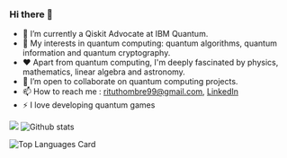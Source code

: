 ### Hi there 👋

- 🔭 I’m currently a Qiskit Advocate at IBM Quantum.
- 🌱 My interests in quantum computing: quantum algorithms, quantum information and quantum cryptography.
- ❤ Apart from quantum computing, I'm deeply fascinated by physics, mathematics, linear algebra and astronomy.
- 💬 I’m open to collaborate on quantum computing projects.
- 📫 How to reach me : rituthombre99@gmail.com, [LinkedIn](https://www.linkedin.com/in/ritu-thombre/) 
- ⚡ I love developing quantum games

![](https://komarev.com/ghpvc/?username=ritu-thombre99&color=green)
![Github stats](https://github-readme-stats.vercel.app/api?username=ritu-thombre99&theme=highcontrast&show_icons=true&count_private=true)

![Top Languages Card](https://github-readme-stats.vercel.app/api/top-langs/?username=ritu-thombre99&layout=compact)


